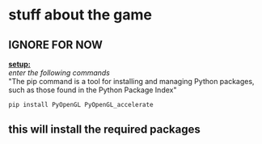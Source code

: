 # stuff about the game

## IGNORE FOR NOW

<u>__setup:__</u>
<br>
_enter the following commands_
<br>"The pip command is a tool for installing and managing Python packages, such as those found in the Python Package Index"
<br>
```
pip install PyOpenGL PyOpenGL_accelerate
```
this will install the required packages
<br>
---
